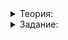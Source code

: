 <details>  
<summary>Теория:</summary>

# Введение в исключения

В предыдущем уроке вы использовали  `optional`  и упростили код обработки ошибок поисковой системы. Но в таком решении есть ряд недостатков.

-   Некоторые конструкции могут выглядеть неочевидно из-за приведения значений  `optional`  к типу  `bool`. Например, вызов метода  `FindTopDocuments`:

```cpp
if (search_server.FindTopDocuments("кот пушистый"s)) {
}

```

Этот код воспринимается как «‎Если поисковый сервер нашел документы»‎. Но семантика у него иная: «‎Если поиск документов завершился без ошибок»‎. А чтобы проверить наличие документов, нужно написать:

```cpp
if (auto documents = search_server.FindTopDocuments("кот пушистый"s);
    documents && !documents->empty())
{
}

```

-   Когда важно знать не только о наличии ошибки, но и о её причинах,  `optional`  уступает кодам ошибок.

Посмотрим, во что может превратиться программа, использующая коды ошибок:

```cpp
struct SomeResult { /*...*/ };

enum class ErrorCode {
    Success,
    FailedToSolveQuadraticEquation,
    FailedToWriteDataToFile,
};
// Эта функция может завершиться неудачей по разным причинам, поэтому используем enum
// для возврата кода ошибок
ComplexProblemSolvingErrorCode SolveComplexProblem(SomeResult& result) {
    double a, b, c;
    /* ... */
    pair<double, double> roots;
    // Проверили результат функции, которая может завершиться неудачей
    if (!SolveQuadraticeEquation(a, b, c, roots)) {
        return ErrorCode::CantSolveQuadraticEquation;
    }

    vector<double> numbers = {roots.first, roots.second};
    // Проверяем результат работы еще одной функции
    if (!SaveNumbersToFile(numbers, "file.txt"s)) {
        return ErrorCode::FailedToWriteDataToFile;
    }
    /* Еще несколько подобных проверок */

    // Наконец-то собрали результат
    result = MakeResult(roots.first, roots.second, a + b);
    // Сообщаем об успешном выходе
    return ErrorCode::Success;
}

```

Читаемость сильно пострадала, потому что код, выполняющий полезную работу, перемешался с кодом, который обрабатывает ошибки. Более того, код по-прежнему нельзя назвать надёжным. Ведь приложение реагирует на коды возврата только тогда, когда проверяет их.

В случае с классами коды ошибок работают ещё хуже. Конструкторы, как мы знаем, не имеют возвращаемого значения. Но они должны создать объект, который находится в согласованном состоянии. Это влечёт множество вопросов. А что, если конструктор не может создать такой объект? Например, как параметризованный конструктор класса  `Rational`  должен создать дробь, если в качестве знаменателя передали ноль? Проигнорировать ошибку и оставить объект в невалидном состоянии? Превратить число с нулевым знаменателем в 0/1 и притвориться, что ничего не было? Завести у дроби особое состояние вроде  `nan`, усложнив тем самым операции над ним и заставив пользователей класса мучиться с его обработкой?

```cpp
class Rational {
public:
    Rational(int numerator, int denominator)
        : numerator_(numerator)
        , denominator_(denominator)
    {
        if (denominator_ == 0) {
            /* В каком состоянии оставить дробь? */
        }
    }
    ...
private:
    int numerator_ = 0;
    int denominator_ = 1;
};

```

Беспомощны коды ошибок и при перегрузке операций. В обычные функции можно добавить параметр для возврата кода ошибки, а в операцию — нельзя:

```cpp
int main() {
    Rational x, y;
    cin >> x >> y;
    // Неужели перед каждым делением нужно проверять, не делим ли мы на 0?
    cout << x / y << endl;
}

```

К счастью, создатели языка C++ включили в него мощный механизм исключений. Они исправят недостатки, присущие кодам ошибок. Чтобы начать работать с исключениями, разберём несколько новых понятий и ключевых слов.

### Выбрасывание исключения. Ключевое слово throw

Сигнализируя о возникновении исключительной ситуации, программа может выбросить исключение. Для этого применяется ключевое слово  `throw`. Синтаксис throw-выражения:

```cpp
throw *выражение*

```

При выполнении выражения  `throw`, происходит следующее:

-   На основе  `выражения`  создаётся объект исключительной ситуации;
-   Управление передаётся в ближайший обработчик исключений, способный поймать выброшенное исключение;
-   Если подходящий обработчик исключения не найден, программа аварийно завершает свою работу.

Например, эта программа не успеет вывести текст и аварийно прекратит работу, потому что возникающие внутри неё исключения никак не обрабатываются:

```cpp
int main() {
    throw 42; // Выбрасываем значения 42 типа int в качестве объекта исключения
    cout << "Этот текст не будет выведен"s << endl;
}

```

### Обработка исключений в блоке try-catch

Чтобы программа реагировала на исключительные ситуации, код, выбрасывающий исключения, должен выполняться внутри блока  `try`, за которым следуют один или несколько блоков  `catch`:

```cpp
#include <iostream>

using namespace std;

void ThrowSomething() {
    int value;
    cin >> value;
    throw value;
}

int main() {
    // Внутри блока try могут быть выброшены ислючения
    try {
        ThrowSomething();
        cout << "Этот текст не будет выведен"s << endl;
    } catch (int i) {
        // Это обработчик исключений типа int
        cout << "Поймано целое число: "s << i << endl;
    } catch (double d) {
        cout << "Поймано вещественное число: "s << d << endl;
    } catch (...) {
        // В этот обработчик мы попадём, если ни один из предыдущих обработчиков не сработает
        cout << "Поймано исключение неизвестного типа"s << endl;
    }
    cout << "Выход из программы"s << endl;
}

```

Запустим программу и проанализируем её работу:

```
**123**
Поймано целое число: 123
Выход из программы

```

В этот раз выражение  `throw`  располагается в теле функции  `ThrowSomething`, вызванной внутри блока  `try`. Так как этот try-блок содержит блок  `catch`, способный поймать выброшенное исключение типа  `int`, управление будет передано в блок  `catch`. Внутри него пойманный объект исключения будет доступен по имени  `i`. После выхода из блока  `catch`  управление будет передано на ближайшую инструкцию, следующую за блоками  `try-catch`. В данном случае — на вывод строки «Выход из программы».

Обработчик  `catch (...)`  способен поймать любые типы исключений, которые не были пойманы предыдущими блоками  `catch`. Например, если бы мы выбросили исключение типа  `string`  вместо  `int`  или  `double`. Внутри этого обработчика объект пойманного исключения напрямую не доступен, ведь мы не знаем его тип. Поэтому просто сообщаем, что поймали неизвестное исключение.

### Объекты исключительных ситуаций. Стандартные классы исключений

В примерах выше тип  `int`  для наглядности используется как объект, который несёт информацию об исключительной ситуации. На практике в качестве объектов-исключений применяются не примитивные типы, а классы. Это даёт преимущества:

-   Классы позволяют хранить подробную информацию о возникшей проблеме: понятное сообщение об ошибке, которое можно показать пользователю или записать в файл журнала ошибок, числовой код ошибки, название функции или метода, в котором возникла проблема.
-   Разные классы ошибок могут требовать различной реакции, и приложение может использовать для них разные обработчики.

В стандартной библиотеке C++ определены несколько классов стандартных исключений. Они объявлены в файле  `<stdexcept>`. Вот некоторые из них:

-   [`invalid_argument`](https://en.cppreference.com/w/cpp/error/invalid_argument). Исключение связано с некорректным значением аргумента функции или метода.
-   [`domain_error`](https://en.cppreference.com/w/cpp/error/domain_error). Ошибки, связанные с выходом за пределы области определения функции. Например, этот тип ошибок можно использовать, чтобы сообщить о попытке деления на ноль или найти точку пересечения параллельных прямых.
-   [`out_of_range`](https://en.cppreference.com/w/cpp/error/out_of_range). Исключение, связанные с обращением к элементам коллекции за пределами указанного диапазона. Именно это исключение выбрасывается методом  `at`  в коллекциях  `map`  и  `vector`  при попытке обратиться к несуществующему элементу.
-   [`runtime_error`](https://en.cppreference.com/w/cpp/error/runtime_error). Исключения, которые связаны с ошибками, возникающими во время выполнения программы, а не с логикой её работы.
-   [`bad_alloc`](https://en.cppreference.com/w/cpp/memory/new/bad_alloc). Ошибки, сообщающие о нехватке памяти. Например, при добавлении элемента в контейнер.

Применим механизм исключений и перепишем функцию  `SolveQuadraticEquation`:

```cpp
#include <cmath>
#include <iostream>
#include <stdexcept>

using namespace std

pair<double, double> SolveQuadraticEquation(double a, double b, double c) {
    double discriminant = b * b - 4 * a * c;
    if (discriminant < 0) {
        throw domain_error("квадратное уравнение не имеет действительных корней"s);
    }

    double x1 = (-b - sqrt(discriminant)) / (2 * a);
    double x2 = (-b + sqrt(discriminant)) / (2 * a);
    return {x1, x2};
}

```

В отличие от версии с кодом возврата, здесь нет ничего лишнего: функция принимает коэффициенты уравнения и возвращает пару корней уравнения. Если найти решение не удаётся, она вместо результата выбрасывает исключение  `domain_error`, содержащее описание возникшей ошибки.

Для перехвата исключения обернём содержимое тела функции  `main`  в блок  `try`:

```cpp
int main() {
    try {
        cout << "Введите коэффициенты уравнения a*x^2 + b*x + c = 0"s << endl;
        double a, b, c;
        cin >> a >> b >> c;

        pair<double, double> roots = SolveQuadraticEquation(a, b, c);
        cout << "Корни: уравнения "s << a << "*x^2 + "s << b << "*x + "s << c << " = 0"s << endl;
        cout << "  x1="s << roots.first << "; x2="s << roots.second << endl;
    } catch (const domain_error& error) {
        // При помощи метода what() можно получить строковое представление текста ошибки
        cout << "Ошибка: "s << error.what() << endl;
    }
}

```

Структура функции  `main`  изменилась по сравнению с версией, где мы использовали коды возврата. Внутри блока try размещается код, который выполняется, если проблем нет. А обработка исключительной ситуации теперь находится в блоке  `catch`, куда управление попадёт только при возникновении ошибки. Код, выполняющий полезную работу, отделился от кода обработки ошибок. Это улучшило читаемость кода.

Рассмотрим перехват исключений, имеющих тип  `int`  и  `runtime_error`, для которых не заданы особые обработчики, в обработчике  `catch(...)`:

```cpp
#include <iostream>
#include <stdexcept>
#include <string>

using namespace std;

int main() {
    try {
        int x;
        cin >> x;
        if (x == 0) {
            throw invalid_argument("value is zero"s);
        } else if (x == 1) {
            throw domain_error("value is equal to 1"s);
        } else if (x == 2) {
            throw runtime_error("value is equal to 2"s);
        } else {
            throw 42;
        }
    } catch (const domain_error& e) {
        cout << "Domain error: "s << e.what() << endl;
    } catch (const invalid_argument& e) {
        cout << "Invalid argument: "s << e.what() << endl;
    } catch (...) {
        cout << "Unknown error"s << endl;
    }
}

```

Исключения, типы которых — это классы и структуры, ловите по константной ссылке, а не по значению. Вы подробно разберёте данный вопрос, когда будете изучать наследование. А пока просто запомните. Если обработчик исключения не модифицирует пойманный объект исключения, ссылку следует делать константной.

Механизм исключений языка C++ позволяет разделить путь выполнения программы на две части:

-   работающую, если программа выполняется успешно;
-   работающую, когда нормальный ход выполнения невозможен.

Программа всегда реагирует на исключительную ситуацию. Управление передаётся в подходящий обработчик исключительной ситуации. Если обработчик найден не будет, программа аварийно завершит работу.

</details>  

<details>  
<summary>Задание:</summary>

## Задание

Сделайте класс  `Rational`  более надёжным, запретив операцию деления на ноль. Доработайте  `Rational`  так, чтобы при попытке деления дроби на 0 оператором  `/`  либо  `/=`  выбрасывалось исключение  `invalid_argument`. Следующий код иллюстрирует обработку данного типа исключений:

```cpp
int main() {
    try {
        const Rational three_fifth{3, 5};
        const Rational zero;
        cout << three_fifth << " / " << zero << " = " << (three_fifth / zero) << endl;
    } catch (const invalid_argument& e) {
        cout << "Ошибка: "s << e.what() << endl;
    }

    try {
        Rational value{3, 5};
        value /= Rational();
        // Следующая строка не должна выполниться
        cout << value << endl;
    } catch (const invalid_argument& e) {
        cout << "Ошибка: "s << e.what() << endl;
    }
}

```

### Подсказка

Добавьте в оператор  `/=`  проверку делителя на равенство нулю с выбрасыванием соответствующего исключения. Если вы реализовали операцию  `/`  на основе  `/=`, этого будет достаточно для решения задачи. Если нет — добавьте аналогичную проверку и в операцию  `/`.

</details>  
